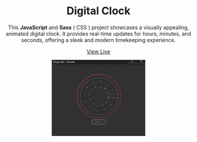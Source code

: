 
<div align="center">

  <h1 align="center">Digital Clock</h1>

 <p align="center">This <strong>JavaScript</strong> and <strong>Sass</strong> ( CSS ) project showcases a visually appealing, animated digital clock. It provides real-time updates for hours, minutes, and seconds, offering a sleek and modern timekeeping experience.</p>
 
<a align="center" href="https://rj-digital-clock.netlify.app" target="_blank">View Live</a>



<img align="center" width="50%" src="./preview.gif"/>

</div>
